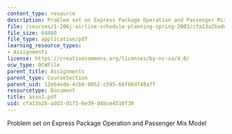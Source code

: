 ```yaml
---
content_type: resource
description: Problem set on Express Package Operation and Passenger Mix Model
file: /courses/1-206j-airline-schedule-planning-spring-2003/cfa13a2badd3d1736e39d4bce4516f30_assn1.pdf
file_size: 64460
file_type: application/pdf
learning_resource_types:
- Assignments
license: https://creativecommons.org/licenses/by-nc-sa/4.0/
ocw_type: OCWFile
parent_title: Assignments
parent_type: CourseSection
parent_uid: 12e64ede-4cb8-8052-c595-66f66df48aff
resourcetype: Document
title: assn1.pdf
uid: cfa13a2b-add3-d173-6e39-d4bce4516f30
---
```

Problem set on Express Package Operation and Passenger Mix Model